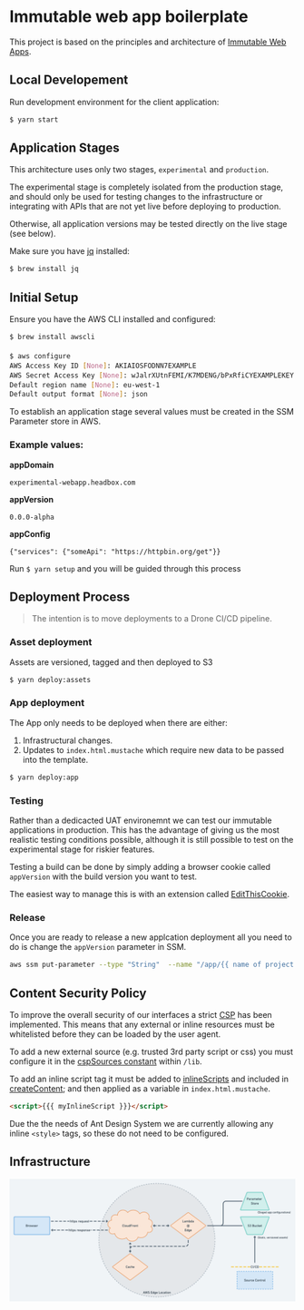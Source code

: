 # Immutable web app boilerplate
This project is based on the principles and architecture of [Immutable Web Apps](https://immutablewebapps.org/).

## Local Developement
Run development environment for the client application:
```bash
$ yarn start
```

## Application Stages
This architecture uses only two stages, `experimental` and `production`.

The experimental stage is completely isolated from the production stage, and should only be used for testing changes to the infrastructure or integrating with APIs that are not yet live before deploying to production. 

Otherwise, all application versions may be tested directly on the live stage (see below).

Make sure you have [jq](https://stedolan.github.io/jq/) installed:
```bash
$ brew install jq
```

## Initial Setup
Ensure you have the AWS CLI installed and configured:

```bash
$ brew install awscli

$ aws configure
AWS Access Key ID [None]: AKIAIOSFODNN7EXAMPLE
AWS Secret Access Key [None]: wJalrXUtnFEMI/K7MDENG/bPxRfiCYEXAMPLEKEY
Default region name [None]: eu-west-1
Default output format [None]: json
``` 
To establish an application stage several values must be created in the SSM Parameter store in AWS.

### Example values:

**appDomain**  
```
experimental-webapp.headbox.com
```

**appVersion**
```
0.0.0-alpha
```
**appConfig**
```
{"services": {"someApi": "https://httpbin.org/get"}}
```

Run `$ yarn setup` and you will be guided through this process

## Deployment Process
> The intention is to move deployments to a Drone CI/CD pipeline.

### Asset deployment
Assets are  versioned, tagged and then deployed to S3

```bash
$ yarn deploy:assets
```

### App deployment
The App only needs to be deployed when there are either:

1.  Infrastructural changes.
2.  Updates to `index.html.mustache` which require new data to be passed into the template.

```bash
$ yarn deploy:app
```

### Testing
Rather than a dedicacted UAT environemnt we can test our immutable applications in production. This has the advantage of giving us the most realistic testing conditions possible, although it is still possible to test on the experimental stage for riskier features.

Testing a build can be done by simply adding a browser cookie called `appVersion` with the build version you want to test.

The easiest way to manage this is with an extension called [EditThisCookie](http://www.editthiscookie.com/).

### Release
Once you are ready to release a new applcation deployment all you need to do is change the `appVersion` parameter in SSM. 

```bash
aws ssm put-parameter --type "String"  --name "/app/{{ name of project }}/{{ stage }}/appVersion" --value "{{ version }}" --region "us-east-1" --overwrite
```

## Content Security Policy
To improve the overall security of our interfaces a strict [CSP](https://developer.mozilla.org/en-US/docs/Web/HTTP/Headers/Content-Security-Policy) has been implemented. This means that any external or inline resources must be whitelisted before they can be loaded by the user agent. 

To add a new external source (e.g. trusted 3rd party script or css) you must configure it in the [cspSources constant](lib/constants.ts) within `/lib`.

To add an inline script tag it must be added to [inlineScripts](lib/inlineScripts.ts) and included in [createContent](lib/content.ts); and then applied as a variable in `index.html.mustache`.

```html
<script>{{{ myInlineScript }}}</script>
```

Due the the needs of Ant Design System we are currently allowing any inline `<style>` tags, so these do not need to be configured.

## Infrastructure

![Front End Infrastructure](docs/infrastructure.png)